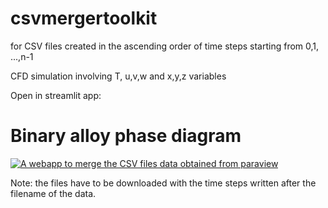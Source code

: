 # csvmergertoolkit
for CSV files created in the ascending order of time steps starting from 0,1, ...,n-1

CFD simulation involving T, u,v,w and x,y,z variables

Open in streamlit app:
# Binary alloy phase diagram
[![A webapp to merge the CSV files data obtained from paraview](https://static.streamlit.io/badges/streamlit_badge_black_white.svg)](https://mergecsv.streamlit.app/)

Note: the files have to be downloaded with the time steps written after the filename of the data.
